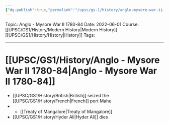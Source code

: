 ```yaml
---
{"dg-publish":true,"permalink":"/upsc/gs-1/history/anglo-mysore-war-ii-1780-84/","dgHomeLink":true,"dgPassFrontmatter":false}
---
```


Topic: Anglo - Mysore War II 1780-84
Date: 2022-06-01
Course: [[UPSC/GS1/History/Modern History|Modern History]] [[UPSC/GS1/History/History|History]]
Tags: 

---



# [[UPSC/GS1/History/Anglo - Mysore War II 1780-84|Anglo - Mysore War II 1780-84]]

- [[UPSC/GS1/History/British|British]] seized the [[UPSC/GS1/History/French|French]] port Mahe
- - [[Treaty of Mangalore|Treaty of Mangalore]]
- [[UPSC/GS1/History/Hyder Ali|Hyder Ali]] dies
  